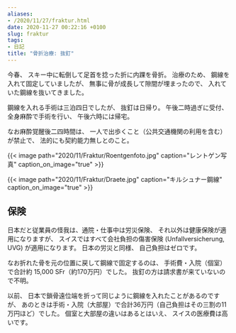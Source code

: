 ```yaml
---
aliases:
- /2020/11/27/fraktur.html
date: 2020-11-27 00:22:16 +0100
slug: fraktur
tags:
- 日記
title: "骨折治療: 抜釘"
---
```

今春、
スキー中に転倒して足首を捻った折に内踝を骨折。
治療のため、
鋼線を入れて固定していましたが、
無事に骨が成長して隙間が埋まったので、
入れていた鋼線を抜いてきました。

鋼線を入れる手術は三泊四日でしたが、
抜釘は日帰り。
午後二時過ぎに受付、
全身麻酔で手術を行い、
午後六時には帰宅。

なお麻酔覚醒後二四時間は、
一人で出歩くこと（公共交通機関の利用を含む）が禁止で、
法的にも契約能力無しとのこと。

{{< image
    path="2020/11/Fraktur/Roentgenfoto.jpg"
    caption="レントゲン写真"
    caption_on_image="true"
    >}}


{{< image
    path="2020/11/Fraktur/Draete.jpg"
    caption="キルシュナー鋼線"
    caption_on_image="true"
    >}}

## 保険

日本だと従業員の怪我は、通院・仕事中は労災保険、
それ以外は健康保険が適用になりますが、
スイスではすべて会社負担の傷害保険 (Unfallversicherung, UVG) が適用になります。
日本の労災と同様、
自己負担はゼロです。

なお折れた骨を元の位置に戻して鋼線で固定するのは、
手術費・入院（個室）で合計約 15,000 SFr（約170万円）でした。
抜釘の方は請求書が来ていないので不明。

以前、
日本で鎖骨遠位端を折って同じように鋼線を入れたことがあるのですが、
あのときは手術・入院（大部屋）で合計36万円（自己負担はその三割の11万円ほど）でした。
個室と大部屋の違いはあるとはいえ、
スイスの医療費は高いです。
